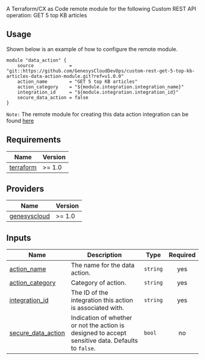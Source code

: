 A Terraform/CX as Code remote module for the following Custom REST API operation: GET 5 top KB articles

## Usage

Shown below is an example of how to configure the remote module.

```hcl
module "data_action" {
    source             = "git::https://github.com/GenesysCloudDevOps/custom-rest-get-5-top-kb-articles-data-action-module.git?ref=v1.0.0"
    action_name        = "GET 5 top KB articles"
    action_category    = "${module.integration.integration_name}"
    integration_id     = "${module.integration.integration_id}"
    secure_data_action = false
}
```

`Note:` The remote module for creating this data action integration can be found [here](https://github.com/GenesysCloudDevOps/ "Opens github.com/GenesysCloudDevOps/")

## Requirements

| Name | Version |
|------|---------|
| <a name="provider_terraform"></a>[terraform](https://www.terraform.io/) | >= 1.0 |

## Providers

| Name | Version |
|------|---------|
| <a name="provider_genesyscloud"></a> [genesyscloud](https://registry.terraform.io/providers/MyPureCloud/genesyscloud/latest) | >= 1.0|


## Inputs

| Name | Description | Type | Required |
|------|-------------|------|:--------:|
| <a name="action_name"></a> [action_name](#action\_\name)  | The name for the data action. | `string` | yes |
| <a name="action_category"></a> [action_category](#action\_\category)  | Category of action. | `string` | yes |
| <a name="integration_id"></a> [integration_id](#integration\_\id)  | The ID of the integration this action is associated with. | `string` | yes |
| <a name="secure_data_action"></a> [secure_data_action](#integration\_\id)  | Indication of whether or not the action is designed to accept sensitive data. Defaults to `false`. | `bool` | no |